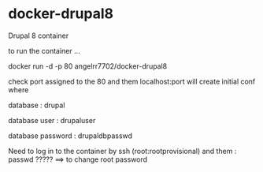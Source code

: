 docker-drupal8
==============

Drupal 8 container 

to run the container ...

docker run -d -p 80 angelrr7702/docker-drupal8

check port assigned to the 80 and them localhost:port will create initial conf where

database : drupal

database user : drupaluser

database password : drupaldbpasswd


Need to log in to the container by ssh (root:rootprovisional) and them : passwd ????? ==> to change root password
